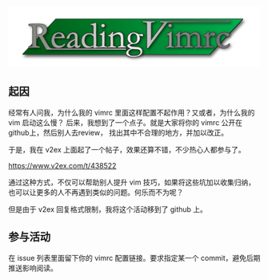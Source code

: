 ![](logo.png)

## 起因

经常有人问我，为什么我的 vimrc 里面这样配置不起作用？又或者，为什么我的 vim 启动这么慢？
后来，我想到了一个点子。就是大家将你的 vimrc 公开在github上，然后别人去review，
找出其中不合理的地方，并加以改正。

于是，我在 v2ex 上面起了一个帖子，效果还算不错，不少热心人都参与了。

<https://www.v2ex.com/t/438522>

通过这种方式，不仅可以帮助别人提升 vim 技巧，如果将这些坑加以收集归纳，
也可以让更多的人不再遇到类似的问题。何乐而不为呢？

但是由于 v2ex 回复格式限制，我将这个活动移到了 github 上。

## 参与活动

在 issue 列表里面留下你的 vimrc 配置链接。要求指定某一个 commit，避免后期推送影响阅读。

